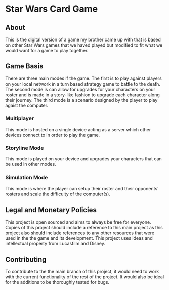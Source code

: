 # Star Wars Card Game
## About
This is the digital version of a game my brother came up with that is based on other Star Wars games that we haved played but modified to fit what we would want for a game to play together. 

## Game Basis
There are three main modes if the game. The first is to play against players on your local network in a turn based strategy game to battle to the death. The second mode is can allow for upgrades for your characters on your roster and is made in a story-like fashion to upgrade each character along their journey. The third mode is a scenario designed by the player to play agaist the computer. 

### Multiplayer 
This mode is hosted on a single device acting as a server which other devices connect to in order to play the game. 

### Storyline Mode
This mode is played on your device and upgrades your characters that can be used in other modes. 

### Simulation Mode
This mode is where the player can setup their roster and their opponents' rosters and scale the difficulty of the computer(s). 

## Legal and Monetary Policies
This project is open sourced and aims to always be free for everyone. Copies of this project should include a reference to this main project as this project also should include references to any other resources that were used in the the game and its development. 
This project uses ideas and intellectual property from Lucasfilm and Disney. 

## Contributing 
To contribute to the the main branch of this project, it would need to work with the current functionality of the rest of the project. It would also be ideal for the additions to be thoroughly tested for bugs. 